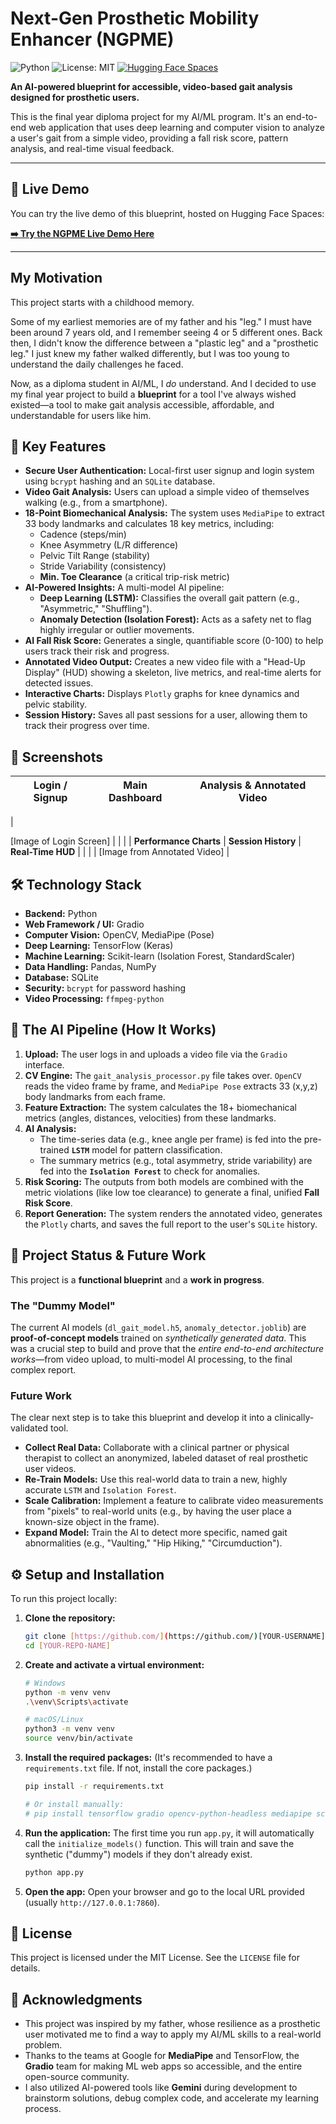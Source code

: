 # Next-Gen Prosthetic Mobility Enhancer (NGPME)

![Python](https://img.shields.io/badge/Python-3.9%2B-blue.svg)
![License: MIT](https://img.shields.io/badge/License-MIT-yellow.svg)
[![Hugging Face Spaces](https://img.shields.io/badge/%F0%9F%A4%97%20Hugging%20Face-Spaces-blue)](https://[YOUR-HUGGING-FACE-SPACE-LINK-HERE])

**An AI-powered blueprint for accessible, video-based gait analysis designed for prosthetic users.**

This is the final year diploma project for my AI/ML program. It's an end-to-end web application that uses deep learning and computer vision to analyze a user's gait from a simple video, providing a fall risk score, pattern analysis, and real-time visual feedback.

---

## 🚀 Live Demo

You can try the live demo of this blueprint, hosted on Hugging Face Spaces:

**[➡️ Try the NGPME Live Demo Here](https://[YOUR-HUGGING-FACE-SPACE-LINK-HERE])**

---

## My Motivation

This project starts with a childhood memory.

Some of my earliest memories are of my father and his "leg." I must have been around 7 years old, and I remember seeing 4 or 5 different ones. Back then, I didn't know the difference between a "plastic leg" and a "prosthetic leg." I just knew my father walked differently, but I was too young to understand the daily challenges he faced.

Now, as a diploma student in AI/ML, I *do* understand. And I decided to use my final year project to build a **blueprint** for a tool I've always wished existed—a tool to make gait analysis accessible, affordable, and understandable for users like him.

## 🌟 Key Features

* **Secure User Authentication:** Local-first user signup and login system using `bcrypt` hashing and an `SQLite` database.
* **Video Gait Analysis:** Users can upload a simple video of themselves walking (e.g., from a smartphone).
* **18-Point Biomechanical Analysis:** The system uses `MediaPipe` to extract 33 body landmarks and calculates 18 key metrics, including:
    * Cadence (steps/min)
    * Knee Asymmetry (L/R difference)
    * Pelvic Tilt Range (stability)
    * Stride Variability (consistency)
    * **Min. Toe Clearance** (a critical trip-risk metric)
* **AI-Powered Insights:** A multi-model AI pipeline:
    * **Deep Learning (LSTM):** Classifies the overall gait pattern (e.g., "Asymmetric," "Shuffling").
    * **Anomaly Detection (Isolation Forest):** Acts as a safety net to flag highly irregular or outlier movements.
* **AI Fall Risk Score:** Generates a single, quantifiable score (0-100) to help users track their risk and progress.
* **Annotated Video Output:** Creates a new video file with a "Head-Up Display" (HUD) showing a skeleton, live metrics, and real-time alerts for detected issues.
* **Interactive Charts:** Displays `Plotly` graphs for knee dynamics and pelvic stability.
* **Session History:** Saves all past sessions for a user, allowing them to track their progress over time.

## 📸 Screenshots

| Login / Signup | Main Dashboard | Analysis & Annotated Video |
| :---: | :---: | :---: |
| 

[Image of Login Screen]
 |  |  |
| **Performance Charts** | **Session History** | **Real-Time HUD** |
|  |  | [Image from Annotated Video] |

## 🛠️ Technology Stack

* **Backend:** Python
* **Web Framework / UI:** Gradio
* **Computer Vision:** OpenCV, MediaPipe (Pose)
* **Deep Learning:** TensorFlow (Keras)
* **Machine Learning:** Scikit-learn (Isolation Forest, StandardScaler)
* **Data Handling:** Pandas, NumPy
* **Database:** SQLite
* **Security:** `bcrypt` for password hashing
* **Video Processing:** `ffmpeg-python`

## 🤖 The AI Pipeline (How It Works)

1.  **Upload:** The user logs in and uploads a video file via the `Gradio` interface.
2.  **CV Engine:** The `gait_analysis_processor.py` file takes over. `OpenCV` reads the video frame by frame, and `MediaPipe Pose` extracts 33 (x,y,z) body landmarks from each frame.
3.  **Feature Extraction:** The system calculates the 18+ biomechanical metrics (angles, distances, velocities) from these landmarks.
4.  **AI Analysis:**
    * The time-series data (e.g., knee angle per frame) is fed into the pre-trained **`LSTM`** model for pattern classification.
    * The summary metrics (e.g., total asymmetry, stride variability) are fed into the **`Isolation Forest`** to check for anomalies.
5.  **Risk Scoring:** The outputs from both models are combined with the metric violations (like low toe clearance) to generate a final, unified **Fall Risk Score**.
6.  **Report Generation:** The system renders the annotated video, generates the `Plotly` charts, and saves the full report to the user's `SQLite` history.

## 🚧 Project Status & Future Work

This project is a **functional blueprint** and a **work in progress**.

### The "Dummy Model"
The current AI models (`dl_gait_model.h5`, `anomaly_detector.joblib`) are **proof-of-concept models** trained on *synthetically generated data*. This was a crucial step to build and prove that the *entire end-to-end architecture works*—from video upload, to multi-model AI processing, to the final complex report.

### Future Work
The clear next step is to take this blueprint and develop it into a clinically-validated tool.
* **Collect Real Data:** Collaborate with a clinical partner or physical therapist to collect an anonymized, labeled dataset of real prosthetic user videos.
* **Re-Train Models:** Use this real-world data to train a new, highly accurate `LSTM` and `Isolation Forest`.
* **Scale Calibration:** Implement a feature to calibrate video measurements from "pixels" to real-world units (e.g., by having the user place a known-size object in the frame).
* **Expand Model:** Train the AI to detect more specific, named gait abnormalities (e.g., "Vaulting," "Hip Hiking," "Circumduction").

## ⚙️ Setup and Installation

To run this project locally:

1.  **Clone the repository:**
    ```bash
    git clone [https://github.com/](https://github.com/)[YOUR-USERNAME]/[YOUR-REPO-NAME].git
    cd [YOUR-REPO-NAME]
    ```

2.  **Create and activate a virtual environment:**
    ```bash
    # Windows
    python -m venv venv
    .\venv\Scripts\activate

    # macOS/Linux
    python3 -m venv venv
    source venv/bin/activate
    ```

3.  **Install the required packages:**
    (It's recommended to have a `requirements.txt` file. If not, install the core packages.)
    ```bash
    pip install -r requirements.txt
    
    # Or install manually:
    # pip install tensorflow gradio opencv-python-headless mediapipe scikit-learn pandas bcrypt ffmpeg-python
    ```

4.  **Run the application:**
    The first time you run `app.py`, it will automatically call the `initialize_models()` function. This will train and save the synthetic ("dummy") models if they don't already exist.
    ```bash
    python app.py
    ```

5.  **Open the app:**
    Open your browser and go to the local URL provided (usually `http://127.0.0.1:7860`).

## 📄 License

This project is licensed under the MIT License. See the `LICENSE` file for details.

## 🙏 Acknowledgments

* This project was inspired by my father, whose resilience as a prosthetic user motivated me to find a way to apply my AI/ML skills to a real-world problem.
* Thanks to the teams at Google for **MediaPipe** and TensorFlow, the **Gradio** team for making ML web apps so accessible, and the entire open-source community.
* I also utilized AI-powered tools like **Gemini** during development to brainstorm solutions, debug complex code, and accelerate my learning process.
